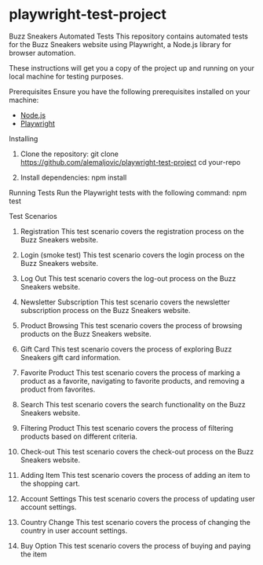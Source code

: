 # playwright-test-project
Buzz Sneakers Automated Tests
This repository contains automated tests for the Buzz Sneakers website using Playwright, a Node.js library for browser automation.

These instructions will get you a copy of the project up and running on your local machine for testing purposes.

Prerequisites
Ensure you have the following prerequisites installed on your machine:
- [Node.js](https://nodejs.org/)
- [Playwright](https://playwright.dev/docs/intro)

Installing

1. Clone the repository:
git clone https://github.com/alemaljovic/playwright-test-project
cd your-repo


2. Install dependencies:
npm install


Running Tests
Run the Playwright tests with the following command:
npm test


Test Scenarios

1. Registration
This test scenario covers the registration process on the Buzz Sneakers website.

2. Login (smoke test)
This test scenario covers the login process on the Buzz Sneakers website.

3. Log Out
This test scenario covers the log-out process on the Buzz Sneakers website.

4. Newsletter Subscription
This test scenario covers the newsletter subscription process on the Buzz Sneakers website.

5. Product Browsing
This test scenario covers the process of browsing products on the Buzz Sneakers website.

6. Gift Card
This test scenario covers the process of exploring Buzz Sneakers gift card information.

7. Favorite Product
This test scenario covers the process of marking a product as a favorite, navigating to favorite products, and removing a product from favorites.

8. Search
This test scenario covers the search functionality on the Buzz Sneakers website.

9. Filtering Product
This test scenario covers the process of filtering products based on different criteria.

10. Check-out
This test scenario covers the check-out process on the Buzz Sneakers website.

11. Adding Item
This test scenario covers the process of adding an item to the shopping cart.

12. Account Settings
This test scenario covers the process of updating user account settings.

13. Country Change
This test scenario covers the process of changing the country in user account settings.

14. Buy Option
This test scenario covers the process of buying and paying the item
